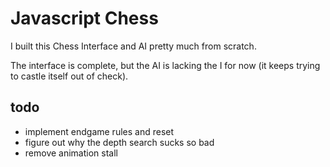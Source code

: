 # Javascript Chess

I built this Chess Interface and AI pretty much from scratch.

The interface is complete, but the AI is lacking the I for now (it keeps trying to castle itself out of check).

## todo
+ implement endgame rules and reset
+ figure out why the depth search sucks so bad
+ remove animation stall
